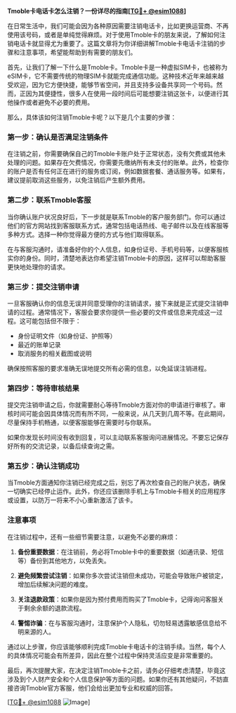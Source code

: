 **Tmoble卡电话卡怎么注销？一份详尽的指南[[TG💪+ @esim1088](https://t.me/s/esim1088)]**

在日常生活中，我们可能会因为各种原因需要注销电话卡，比如更换运营商、不再使用该号码，或者是单纯觉得麻烦。对于使用Tmoble卡的朋友来说，了解如何注销电话卡就显得尤为重要了。这篇文章将为你详细讲解Tmoble卡电话卡注销的步骤和注意事项，希望能帮助到有需要的朋友们。

首先，让我们了解一下什么是Tmoble卡。Tmoble卡是一种虚拟SIM卡，也被称为eSIM卡，它不需要传统的物理SIM卡就能完成通信功能。这种技术近年来越来越受欢迎，因为它方便快捷，能够节省空间，并且支持多设备共享同一个号码。然而，正因为其便捷性，很多人在使用一段时间后可能想要注销这张卡，以便进行其他操作或者避免不必要的费用。

那么，具体该如何注销Tmoble卡呢？以下是几个主要的步骤：

### 第一步：确认是否满足注销条件

在注销之前，你需要确保自己的Tmoble卡账户处于正常状态，没有欠费或其他未处理的问题。如果存在欠费情况，你需要先缴纳所有未支付的账单。此外，检查你的账户是否有任何正在进行的服务或订阅，例如数据套餐、通话服务等。如果有，建议提前取消这些服务，以免注销后产生额外费用。

### 第二步：联系Tmoble客服

当你确认账户状况良好后，下一步就是联系Tmoble的客户服务部门。你可以通过他们的官方网站找到客服联系方式，通常包括电话热线、电子邮件以及在线客服等多种方式。选择一种你觉得最方便的方式与他们取得联系。

在与客服沟通时，请准备好你的个人信息，如身份证号、手机号码等，以便客服核实你的身份。同时，清楚地表达你希望注销Tmoble卡的原因，这样可以帮助客服更快地处理你的请求。

### 第三步：提交注销申请

一旦客服确认你的信息无误并同意受理你的注销请求，接下来就是正式提交注销申请的过程。通常情况下，客服会要求你提供一些必要的文件或信息来完成这一过程。这可能包括但不限于：

- 身份证明文件（如身份证、护照等）
- 最近的账单记录
- 取消服务的相关截图或说明

确保按照客服的要求准确无误地提交所有必需的信息，以免延误注销进程。

### 第四步：等待审核结果

提交完注销申请之后，你就需要耐心等待Tmoble方面对你的申请进行审核了。审核时间可能会因具体情况而有所不同，一般来说，从几天到几周不等。在此期间，尽量保持手机畅通，以便客服能够在需要时与你联系。

如果你发现长时间没有收到回复，可以主动联系客服询问进展情况。不要忘记保存好所有的交流记录，以备后续查询之需。

### 第五步：确认注销成功

当Tmoble方面通知你注销已经完成之后，别忘了再次检查自己的账户状态，确保一切确实已经停止运作。此外，你还应该删除手机上与Tmoble卡相关的应用程序或设置，以防万一将来不小心重新激活了该卡。

### 注意事项

在注销过程中，还有一些细节需要注意，以避免不必要的麻烦：

1. **备份重要数据**：在注销前，务必将Tmoble卡中的重要数据（如通讯录、短信等）备份到其他地方，以免丢失。
   
2. **避免频繁尝试注销**：如果你多次尝试注销但未成功，可能会导致账户被锁定，增加后续解决问题的难度。

3. **关注退款政策**：如果你是因为预付费用而购买了Tmoble卡，记得询问客服关于剩余余额的退款流程。

4. **警惕诈骗**：在与客服沟通时，注意保护个人隐私，切勿轻易透露敏感信息给不明来源的人。

通过以上步骤，你应该能够顺利完成Tmoble卡电话卡的注销手续。当然，每个人的具体情况可能会有所差异，因此在整个过程中保持灵活应变是非常重要的。

最后，再次提醒大家，在决定注销Tmoble卡之前，请务必仔细考虑清楚，毕竟这涉及到个人财产安全和个人信息保护等方面的问题。如果你还有其他疑问，不妨直接咨询Tmoble官方客服，他们会给出更加专业和权威的回答。

[[TG💪+ @esim1088](https://t.me/s/esim1088) ![Image](https://i.postimg.cc/4NQfJmqS/Snipaste-2025-05-13-00-14-12.png)]